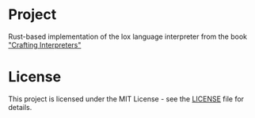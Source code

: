 # Project

Rust-based implementation of the lox language interpreter from the book ["Crafting Interpreters"](https://craftinginterpreters.com)

# License

This project is licensed under the MIT License - see the [LICENSE](LICENSE) file for details.
